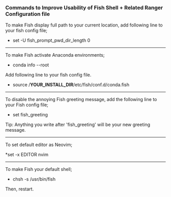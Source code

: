 ### Commands to Improve Usability of Fish Shell + Related Ranger Configuration file

To make Fish display full path to your current location, add following line to your fish config file;

* set -U fish_prompt_pwd_dir_length 0
***
To make Fish activate Anaconda environments; 

* conda info --root

Add following line to your fish config file.

*  source /**YOUR_INSTALL_DIR**/etc/fish/conf.d/conda.fish

***
To disable the annoying Fish greeting message, add the following line to your Fish config file;

* set fish_greeting

Tip: Anything you write after 'fish_greeting' will be your new greeting message. 

***
To set default editor as Neovim;

*set -x EDITOR nvim

***
To make Fish your default shell;

* chsh -s /usr/bin/fish

Then, restart.




